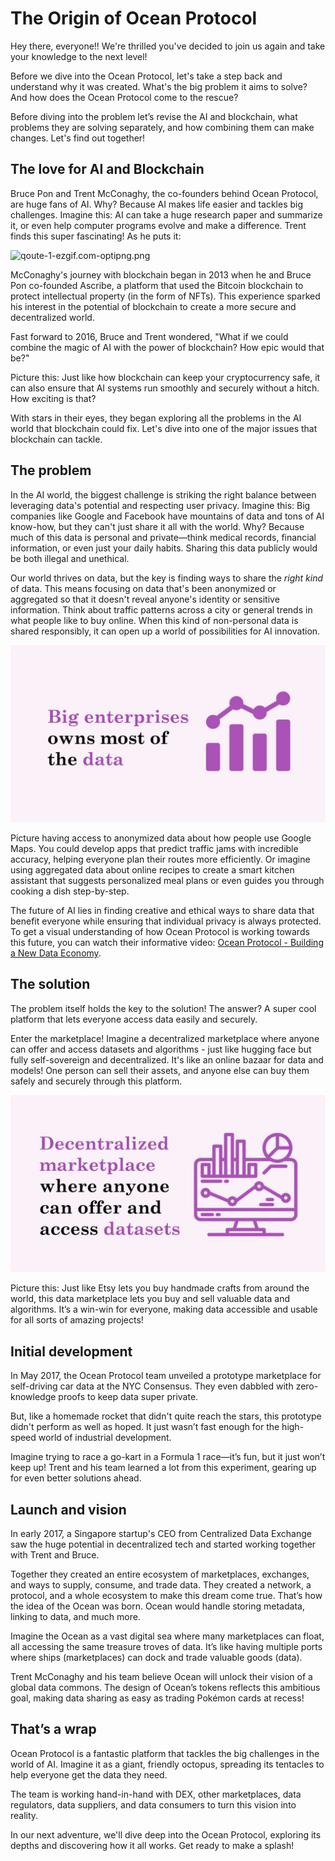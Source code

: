 # The Origin of Ocean Protocol

Hey there, everyone!! We're thrilled you've decided to join us again and take your knowledge to the next level!

Before we dive into the Ocean Protocol, let's take a step back and understand why it was created. What's the big problem it aims to solve? And how does the Ocean Protocol come to the rescue? 

Before diving into the problem let’s revise the AI and blockchain, what problems they are solving separately, and how combining them can make changes. Let's find out together!

## The love for AI and Blockchain

Bruce Pon and Trent McConaghy, the co-founders behind Ocean Protocol, are huge fans of AI. Why? Because AI makes life easier and tackles big challenges. Imagine this: AI can take a huge research paper and summarize it, or even help computer programs evolve and make a difference. Trent finds this super fascinating! As he puts it:

![qoute-1-ezgif.com-optipng.png](https://github.com/0xmetaschool/Learning-Projects/blob/main/assests_for_all/Ocean%20C1%20/Lesson%202%20The%20Origin%20of%20Ocean%20Protocol/qoute-1-ezgif.com-optipng.webp?raw=true)

McConaghy's journey with blockchain began in 2013 when he and Bruce Pon co-founded Ascribe, a platform that used the Bitcoin blockchain to protect intellectual property (in the form of NFTs). This experience sparked his interest in the potential of blockchain to create a more secure and decentralized world.

Fast forward to 2016, Bruce and Trent wondered, "What if we could combine the magic of AI with the power of blockchain? How epic would that be?"

Picture this: Just like how blockchain can keep your cryptocurrency safe, it can also ensure that AI systems run smoothly and securely without a hitch. How exciting is that?

With stars in their eyes, they began exploring all the problems in the AI world that blockchain could fix. Let's dive into one of the major issues that blockchain can tackle.

## The problem

In the AI world, the biggest challenge is striking the right balance between leveraging data's potential and respecting user privacy.
Imagine this: Big companies like Google and Facebook have mountains of data and tons of AI know-how, but they can't just share it all with the world. Why? Because much of this data is personal and private—think medical records, financial information, or even just your daily habits. Sharing this data publicly would be both illegal and unethical.

Our world thrives on data, but the key is finding ways to share the *right kind* of data. This means focusing on data that's been anonymized or aggregated so that it doesn't reveal anyone's identity or sensitive information. Think about traffic patterns across a city or general trends in what people like to buy online. When this kind of non-personal data is shared responsibly, it can open up a world of possibilities for AI innovation.

![slide2.png](https://github.com/0xmetaschool/Learning-Projects/blob/main/assests_for_all/Ocean%20C1%20/Lesson%202%20The%20Origin%20of%20Ocean%20Protocol/slide2.webp?raw=true)

Picture having access to anonymized data about how people use Google Maps. You could develop apps that predict traffic jams with incredible accuracy, helping everyone plan their routes more efficiently. Or imagine using aggregated data about online recipes to create a smart kitchen assistant that suggests personalized meal plans or even guides you through cooking a dish step-by-step.

The future of AI lies in finding creative and ethical ways to share data that benefit everyone while ensuring that individual privacy is always protected. To get a visual understanding of how Ocean Protocol is working towards this future, you can watch their informative video: [Ocean Protocol - Building a New Data Economy](https://www.youtube.com/watch?v=4P72ZelkEpQ).

## The solution

The problem itself holds the key to the solution! The answer? A super cool platform that lets everyone access data easily and securely.

Enter the marketplace! Imagine a decentralized marketplace where anyone can offer and access datasets and algorithms - just like hugging face but fully self-sovereign and decentralized. It's like an online bazaar for data and models! One person can sell their assets, and anyone else can buy them safely and securely through this platform.

![slide3.png](https://github.com/0xmetaschool/Learning-Projects/blob/main/assests_for_all/Ocean%20C1%20/Lesson%202%20The%20Origin%20of%20Ocean%20Protocol/slide3.webp?raw=true)

Picture this: Just like Etsy lets you buy handmade crafts from around the world, this data marketplace lets you buy and sell valuable data and algorithms. It’s a win-win for everyone, making data accessible and usable for all sorts of amazing projects!

## Initial development

In May 2017, the Ocean Protocol team unveiled a prototype marketplace for self-driving car data at the NYC Consensus. They even dabbled with zero-knowledge proofs to keep data super private.

But, like a homemade rocket that didn't quite reach the stars, this prototype didn't perform as well as hoped. It just wasn’t fast enough for the high-speed world of industrial development.

Imagine trying to race a go-kart in a Formula 1 race—it’s fun, but it just won’t keep up! Trent and his team learned a lot from this experiment, gearing up for even better solutions ahead.

## Launch and vision

In early 2017, a Singapore startup's CEO from Centralized Data Exchange saw the huge potential in decentralized tech and started working together with Trent and Bruce. 

Together they created an entire ecosystem of marketplaces, exchanges, and ways to supply, consume, and trade data. They created a network, a protocol, and a whole ecosystem to make this dream come true. That’s how the idea of the Ocean was born. Ocean would handle storing metadata, linking to data, and much more.

Imagine the Ocean as a vast digital sea where many marketplaces can float, all accessing the same treasure troves of data. It’s like having multiple ports where ships (marketplaces) can dock and trade valuable goods (data).

Trent McConaghy and his team believe Ocean will unlock their vision of a global data commons. The design of Ocean’s tokens reflects this ambitious goal, making data sharing as easy as trading Pokémon cards at recess!

## That’s a wrap

Ocean Protocol is a fantastic platform that tackles the big challenges in the world of AI. Imagine it as a giant, friendly octopus, spreading its tentacles to help everyone get the data they need.

The team is working hand-in-hand with DEX, other marketplaces, data regulators, data suppliers, and data consumers to turn this vision into reality.

In our next adventure, we'll dive deep into the Ocean Protocol, exploring its depths and discovering how it all works. Get ready to make a splash!
